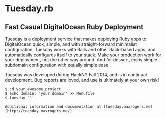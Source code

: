 # Tuesday.rb
## Fast Casual DigitalOcean Ruby Deployment


Tuesday is a deployment service that makes deploying Ruby apps to DigitalOcean quick, simple, and with straight-forward minimalist configuration. Tuesday works with Rails and other Rack-based apps, and automatically configures itself to your stack. Make your production work for your deployment, not the other way around. And for dessert, enjoy simple subdomain configuration with equally simple ease.

Tuesday was developed during HackNY Fall 2014, and is in continual development. Bug reports are loved, and use is ultimately at your own risk!

```$ gem install tuesday
$ cd your_awesome_project 
$ echo domain: 'your.domain' >> Menufile 
$ tuesday ```

Additional information and documentation at [tuesday.maxrogers.me](http://tuesday.maxrogers.me/)
